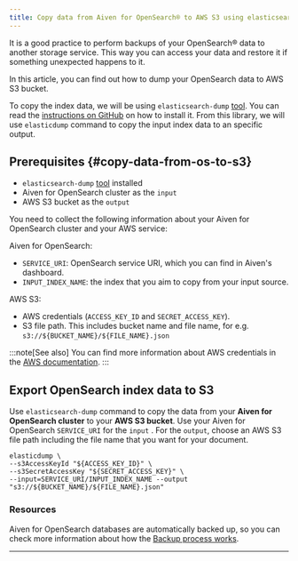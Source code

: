 ```yaml
---
title: Copy data from Aiven for OpenSearch® to AWS S3 using elasticsearch-dump
---
```


It is a good practice to perform backups of your OpenSearch® data to
another storage service. This way you can access your data and restore
it if something unexpected happens to it.

In this article, you can find out how to dump your OpenSearch data to
AWS S3 bucket.

To copy the index data, we will be using `elasticsearch-dump`
[tool](https://github.com/elasticsearch-dump/elasticsearch-dump). You
can read the [instructions on
GitHub](https://github.com/elasticsearch-dump/elasticsearch-dump/blob/master/README.md)
on how to install it. From this library, we will use `elasticdump`
command to copy the input index data to an specific output.

## Prerequisites {#copy-data-from-os-to-s3}

-   `elasticsearch-dump`
    [tool](https://github.com/elasticsearch-dump/elasticsearch-dump)
    installed
-   Aiven for OpenSearch cluster as the `input`
-   AWS S3 bucket as the `output`

You need to collect the following information about your Aiven for
OpenSearch cluster and your AWS service:

Aiven for OpenSearch:

-   `SERVICE_URI`: OpenSearch service URI, which you can find in
    Aiven's dashboard.
-   `INPUT_INDEX_NAME`: the index that you aim to copy from your input
    source.

AWS S3:

-   AWS credentials (`ACCESS_KEY_ID` and `SECRET_ACCESS_KEY`).
-   S3 file path. This includes bucket name and file name, for e.g.
    `s3://${BUCKET_NAME}/${FILE_NAME}.json`

:::note[See also]
You can find more information about AWS credentials in the [AWS
documentation](https://docs.aws.amazon.com/general/latest/gr/aws-sec-cred-types.html).
:::

## Export OpenSearch index data to S3

Use `elasticsearch-dump` command to copy the data from your **Aiven for
OpenSearch cluster** to your **AWS S3 bucket**. Use your Aiven for
OpenSearch `SERVICE_URI` for the `input` . For the `output`, choose an
AWS S3 file path including the file name that you want for your
document.

``` shell
elasticdump \
--s3AccessKeyId "${ACCESS_KEY_ID}" \
--s3SecretAccessKey "${SECRET_ACCESS_KEY}" \
--input=SERVICE_URI/INPUT_INDEX_NAME --output "s3://${BUCKET_NAME}/${FILE_NAME}.json"
```

### Resources

Aiven for OpenSearch databases are automatically backed up, so you can
check more information about how the
[Backup process works](/docs/products/opensearch/concepts/backups).

------------------------------------------------------------------------
